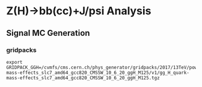# Z(H)->bb(cc)+J/psi Analysis

## Signal MC Generation

### gridpacks

    export GRIDPACK_GGH=/cvmfs/cms.cern.ch/phys_generator/gridpacks/2017/13TeV/powheg/V2/gg_H_quark-mass-effects_slc7_amd64_gcc820_CMSSW_10_6_20_ggH_M125/v1/gg_H_quark-mass-effects_slc7_amd64_gcc820_CMSSW_10_6_20_ggH_M125.tgz
